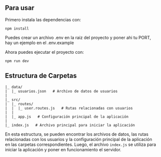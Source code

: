 ## Para usar

Primero instala las dependencias con:

`npm install`

Puedes crear un archivo .env en la raiz del proyecto y poner ahi tu PORT, hay un ejemplo en el .env.example

Ahora puedes ejecutar el proyecto con:

`npm run dev`

## Estructura de Carpetas
```
|_ data/
|  |_ usuarios.json   # Archivo de datos de usuarios
|
|_ src/
|  |_ routes/
|  |  |_ user.routes.js   # Rutas relacionadas con usuarios
|  |
|  |_ app.js   # Configuración principal de la aplicación
|
|_ index.js   # Archivo principal para iniciar la aplicación
```

En esta estructura, se pueden encontrar los archivos de datos, las rutas relacionadas con los usuarios y la configuración principal de la aplicación en las carpetas correspondientes. Luego, el archivo `index.js` se utiliza para iniciar la aplicación y poner en funcionamiento el servidor.